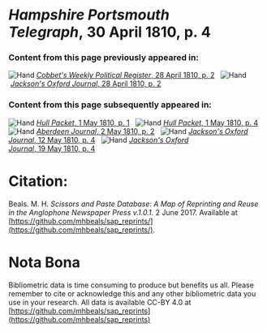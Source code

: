 # *Hampshire Portsmouth Telegraph*, 30 April 1810, p. 4  
  
### Content from this page previously appeared in:  
![Hand](http://scissorsandpaste.net/wp-content/uploads/2017/06/smallhandpointer.png) [*Cobbet's Weekly Political Register*, 28 April 1810, p. 2](https://mhbeals.github.io/sap_html/Cobbet's-Weekly-Political-Register/Cobbet's-Weekly-Political-Register-28-April-1810-p-2)  
![Hand](http://scissorsandpaste.net/wp-content/uploads/2017/06/smallhandpointer.png) [*Jackson's Oxford Journal*, 28 April 1810, p. 2](https://mhbeals.github.io/sap_html/Jackson's-Oxford-Journal/Jackson's-Oxford-Journal-28-April-1810-p-2)  
  
### Content from this page subsequently appeared in:  
![Hand](http://scissorsandpaste.net/wp-content/uploads/2017/06/smallhandpointer.png) [*Hull Packet*, 1 May 1810, p. 1](https://mhbeals.github.io/sap_html/Hull-Packet/Hull-Packet-1-May-1810-p-1)  
![Hand](http://scissorsandpaste.net/wp-content/uploads/2017/06/smallhandpointer.png) [*Hull Packet*, 1 May 1810, p. 4](https://mhbeals.github.io/sap_html/Hull-Packet/Hull-Packet-1-May-1810-p-4)  
![Hand](http://scissorsandpaste.net/wp-content/uploads/2017/06/smallhandpointer.png) [*Aberdeen Journal*, 2 May 1810, p. 2](https://mhbeals.github.io/sap_html/Aberdeen-Journal/Aberdeen-Journal-2-May-1810-p-2)  
![Hand](http://scissorsandpaste.net/wp-content/uploads/2017/06/smallhandpointer.png) [*Jackson's Oxford Journal*, 12 May 1810, p. 4](https://mhbeals.github.io/sap_html/Jackson's-Oxford-Journal/Jackson's-Oxford-Journal-12-May-1810-p-4)  
![Hand](http://scissorsandpaste.net/wp-content/uploads/2017/06/smallhandpointer.png) [*Jackson's Oxford Journal*, 19 May 1810, p. 4](https://mhbeals.github.io/sap_html/Jackson's-Oxford-Journal/Jackson's-Oxford-Journal-19-May-1810-p-4)  


# Citation: 

Beals. M. H. *Scissors and Paste Database: A Map of Reprinting and Reuse in the Anglophone Newspaper Press v.1.0.1.* 2 June 2017. Available at [https://github.com/mhbeals/sap_reprints/](https://github.com/mhbeals/sap_reprints/). 

# Nota Bona

Bibliometric data is time consuming to produce but benefits us all. Please remember to cite or acknowledge this and any other bibliometric data you use in your research. All data is available CC-BY 4.0 at [https://github.com/mhbeals/sap_reprints](https://github.com/mhbeals/sap_reprints)